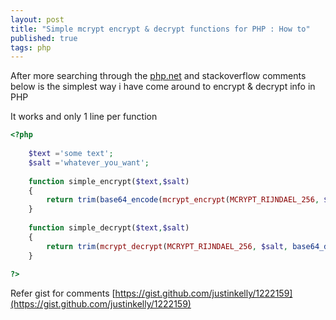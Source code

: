 ```yaml
---
layout: post
title: "Simple mcrypt encrypt & decrypt functions for PHP : How to"
published: true
tags: php
---
```

After more searching through the [php.net](http://php.net) and stackoverflow comments below 
is the simplest way i have come around to encrypt & decrypt info in PHP

It works and only 1 line per function

``` php
<?php
 
    $text ='some text';
    $salt ='whatever_you_want';
 
    function simple_encrypt($text,$salt)
    {  
        return trim(base64_encode(mcrypt_encrypt(MCRYPT_RIJNDAEL_256, $salt, $text, MCRYPT_MODE_ECB, mcrypt_create_iv(mcrypt_get_iv_size(MCRYPT_RIJNDAEL_256, MCRYPT_MODE_ECB), MCRYPT_RAND))));
    }
 
    function simple_decrypt($text,$salt)
    {  
        return trim(mcrypt_decrypt(MCRYPT_RIJNDAEL_256, $salt, base64_decode($text), MCRYPT_MODE_ECB, mcrypt_create_iv(mcrypt_get_iv_size(MCRYPT_RIJNDAEL_256, MCRYPT_MODE_ECB), MCRYPT_RAND)));
    }
 
?>
```

Refer gist for comments [https://gist.github.com/justinkelly/1222159](https://gist.github.com/justinkelly/1222159)